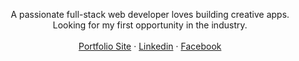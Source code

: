 <p align="center">
A passionate full-stack web developer loves building creative apps.
<br>
Looking for my first opportunity in the industry.
<br>
<br>
<a href="https://dafnapundak.github.io/portfolio/">Portfolio Site</a>
 · <a href="https://www.linkedin.com/in/dafna-pundak-b7425219b/">Linkedin</a>
 · <a href="https://https://www.facebook.com/dafna.mordechai">Facebook</a>
<br>
<br>
</p>
